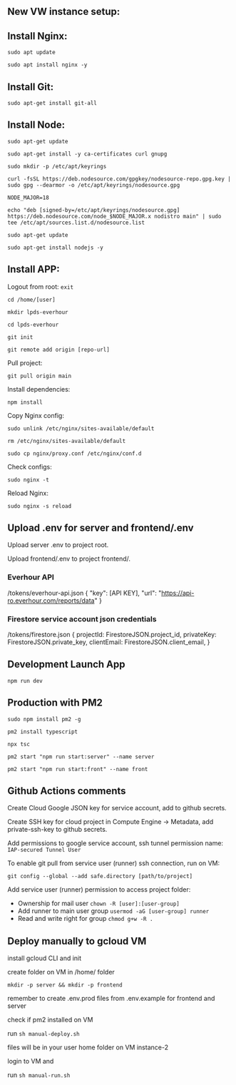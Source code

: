 ## New VW instance setup:

## Install Nginx:

```sudo apt update```

```sudo apt install nginx -y```

## Install Git:

```sudo apt-get install git-all```

## Install Node:

```sudo apt-get update```

```sudo apt-get install -y ca-certificates curl gnupg```

```sudo mkdir -p /etc/apt/keyrings```

```curl -fsSL https://deb.nodesource.com/gpgkey/nodesource-repo.gpg.key | sudo gpg --dearmor -o /etc/apt/keyrings/nodesource.gpg```

```NODE_MAJOR=18```

```echo "deb [signed-by=/etc/apt/keyrings/nodesource.gpg] https://deb.nodesource.com/node_$NODE_MAJOR.x nodistro main" | sudo tee /etc/apt/sources.list.d/nodesource.list```

```sudo apt-get update```

```sudo apt-get install nodejs -y```


## Install APP:

Logout from root:
```exit```

```cd /home/[user]```

```mkdir lpds-everhour```

```cd lpds-everhour```

```git init```

```git remote add origin [repo-url]```

Pull project:

```git pull origin main```

Install dependencies:

```npm install```

Copy Nginx config:

```sudo unlink /etc/nginx/sites-available/default```

```rm /etc/nginx/sites-available/default```

```sudo cp nginx/proxy.conf /etc/nginx/conf.d```

Check configs:

```sudo nginx -t```

Reload Nginx:

```sudo nginx -s reload```

## Upload .env for server and frontend/.env

Upload server .env to project root.

Upload frontend/.env to project frontend/.

### Everhour API
/tokens/everhour-api.json
{
    "key": [API KEY],
    "url": "https://api-ro.everhour.com/reports/data"
}

### Firestore service account json credentials
/tokens/firestore.json
{
  projectId: FirestoreJSON.project_id,
  privateKey: FirestoreJSON.private_key,
  clientEmail: FirestoreJSON.client_email,
}

## Development Launch App
```npm run dev```


## Production with PM2
```sudo npm install pm2 -g```

```pm2 install typescript```

```npx tsc```

```pm2 start "npm run start:server" --name server```

```pm2 start "npm run start:front" --name front```

## Github Actions comments
Create Cloud Google JSON key for service account, add to github secrets.

Create SSH key for cloud project in Compute Engine -> Metadata, add private-ssh-key to github secrets.

Add permissions to google service account, ssh tunnel permission name: ```IAP-secured Tunnel User```

To enable git pull from service user (runner) ssh connection, run on VM:

```git config --global --add safe.directory [path/to/project]```

Add service user (runner) permission to access project folder:
- Ownership for mail user ```chown -R [user]:[user-group]```
- Add runner to main user group ```usermod -aG [user-group] runner```
- Read and write right for group ```chmod g+w -R .```

## Deploy manually to gcloud VM

install gcloud CLI and init

create folder on VM in /home/<user-name> folder

```mkdir -p server && mkdir -p frontend```

remember to create .env.prod files from .env.example for frontend and server

check if pm2 installed on VM

run ```sh manual-deploy.sh```

files will be in your user home folder on VM instance-2

login to VM and

run ```sh manual-run.sh```
